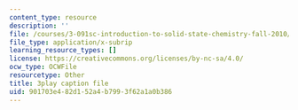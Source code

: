 ```yaml
---
content_type: resource
description: ''
file: /courses/3-091sc-introduction-to-solid-state-chemistry-fall-2010/901703e482d152a4b7993f62a1a0b386_xEm2h8yiADY.vtt
file_type: application/x-subrip
learning_resource_types: []
license: https://creativecommons.org/licenses/by-nc-sa/4.0/
ocw_type: OCWFile
resourcetype: Other
title: 3play caption file
uid: 901703e4-82d1-52a4-b799-3f62a1a0b386
---
```

